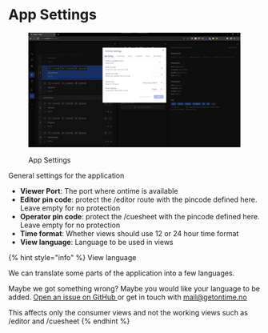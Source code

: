 # App Settings

<figure><img src="../../../.gitbook/assets/221 editor + settings + app settings (1).png" alt=""><figcaption><p>App Settings</p></figcaption></figure>

General settings for the application

* **Viewer Port**: The port where ontime is available
* **Editor pin code**: protect the /editor route with the pincode defined here. Leave empty for no protection
* **Operator pin code**: protect the /cuesheet with the pincode defined here. Leave empty for no protection
* **Time format**: Whether views should use 12 or 24 hour time format
* **View language**: Language to be used in views

{% hint style="info" %}
View language

We can translate some parts of the application into a few languages.&#x20;

Maybe we got something wrong? Maybe you would like your language to be added. [Open an issue on GitHub ](https://github.com/cpvalente/ontime/issues)or get in touch with [mail@getontime.no](mailto:mail@getontime.no)

This affects only the consumer views and not the working views such as /editor and /cuesheet
{% endhint %}

